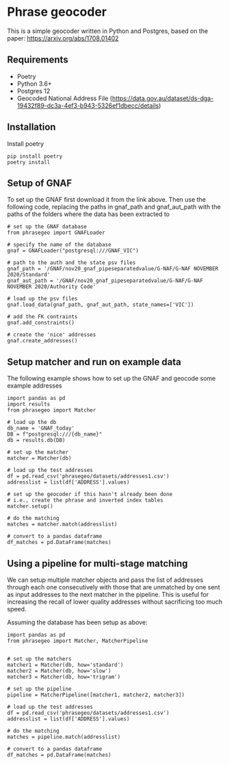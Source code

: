 # Phrase geocoder

This is a simple geocoder written in Python and Postgres, based on the paper: https://arxiv.org/abs/1708.01402

## Requirements
- Poetry
- Python 3.6+
- Postgres 12
- Geocoded National Address File (https://data.gov.au/dataset/ds-dga-19432f89-dc3a-4ef3-b943-5326ef1dbecc/details)

## Installation
Install poetry
```
pip install poetry
poetry install
```

## Setup of GNAF
To set up the GNAF first download it from the link above. Then use the following code, replacing the paths in gnaf_path and gnaf_aut_path with the paths of the folders where the data has been extracted to

```
# set up the GNAF database
from phrasegeo import GNAFLoader

# specify the name of the database
gnaf = GNAFLoader("postgresql:///GNAF_VIC")

# path to the auth and the state psv files
gnaf_path = '/GNAF/nov20_gnaf_pipeseparatedvalue/G-NAF/G-NAF NOVEMBER 2020/Standard'
gnaf_aut_path = '/GNAF/nov20_gnaf_pipeseparatedvalue/G-NAF/G-NAF NOVEMBER 2020/Authority Code'

# load up the psv files
gnaf.load_data(gnaf_path, gnaf_aut_path, state_names=['VIC'])

# add the FK contraints
gnaf.add_constraints()

# create the 'nice' addresses
gnaf.create_addresses()
```

## Setup matcher and run on example data
The following example shows how to set up the GNAF and geocode some example addresses

```
import pandas as pd 
import results 
from phrasegeo import Matcher

# load up the db
db_name = 'GNAF_today'
DB = f"postgresql:///{db_name}"
db = results.db(DB)

# set up the matcher
matcher = Matcher(db)

# load up the test addresses
df = pd.read_csv('phrasegeo/datasets/addresses1.csv')
addresslist = list(df['ADDRESS'].values)

# set up the geocoder if this hasn't already been done
# i.e., create the phrase and inverted index tables
matcher.setup()

# do the matching
matches = matcher.match(addresslist)

# convert to a pandas dataframe
df_matches = pd.DataFrame(matches)
```

## Using a pipeline for multi-stage matching
We can setup multiple matcher objects and pass the list of addresses through each one consecutively with
those that are unmatched by one sent as input addresses to the next matcher in the pipeline. This is 
useful for increasing the recall of lower quality addresses without sacrificing too much speed.

Assuming the database has been setup as above:

```
import pandas as pd 
from phrasegeo import Matcher, MatcherPipeline


# set up the matchers
matcher1 = Matcher(db, how='standard')
matcher2 = Matcher(db, how='slow')
matcher3 = Matcher(db, how='trigram')

# set up the pipeline
pipeline = MatcherPipeline([matcher1, matcher2, matcher3])

# load up the test addresses
df = pd.read_csv('phrasegeo/datasets/addresses1.csv')
addresslist = list(df['ADDRESS'].values)

# do the matching
matches = pipeline.match(addresslist)

# convert to a pandas dataframe
df_matches = pd.DataFrame(matches)
```
